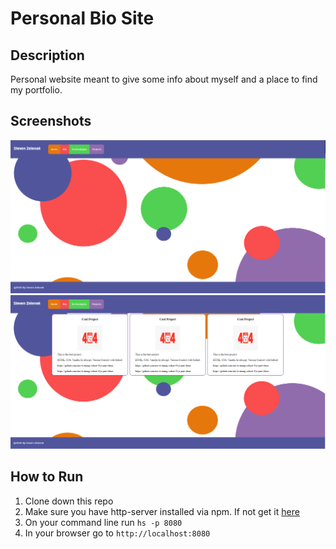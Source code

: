 # Personal Bio Site

## Description

Personal website meant to give some info about myself and a place to find my portfolio.

## Screenshots

![Main Screen](./Screenshots/Shot1.png)
![Main Screen](./Screenshots/Shot2.png)

## How to Run

1. Clone down this repo
1. Make sure you have http-server installed via npm. If not get it
   [here](https://www.npmjs.com/package/http-server)
1. On your command line run `hs -p 8080`
1. In your browser go to `http://localhost:8080`